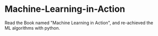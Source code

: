 # Machine-Learning-in-Action
Read the Book named "Machine Learning in Action", and re-achieved the ML algorithms with python.

